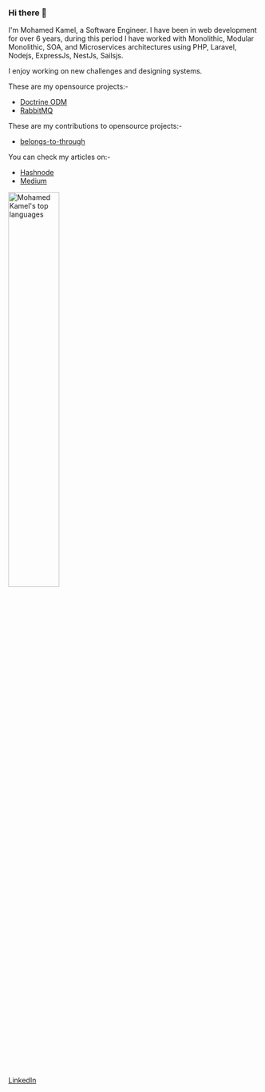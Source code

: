 <!--
![](https://komarev.com/ghpvc/?username=muhammedkamel&color=green)
-->

### Hi there 👋

I'm Mohamed Kamel, a Software Engineer. I have been in web development for over 6 years, during this period I have worked with Monolithic, Modular Monolithic, SOA, and Microservices architectures using PHP, Laravel, Nodejs, ExpressJs, NestJs, Sailsjs.

I enjoy working on new challenges and designing systems.

These are my opensource projects:-
- [Doctrine ODM](https://github.com/muhammedkamel/lumen-doctrine-mongodb-odm)
- [RabbitMQ](https://github.com/muhammedkamel/rabbitmq)

These are my contributions to opensource projects:-
- [belongs-to-through](https://github.com/staudenmeir/belongs-to-through/pull/89)

You can check my articles on:-
- [Hashnode](https://mohamedkamel.hashnode.dev/)
- [Medium](https://medium.com/@muhamed.kamel.elsayed)





<p>
  <img width="45%" src="https://github-readme-stats.vercel.app/api/top-langs/?username=muhammedkamel&layout=compact&exclude_repo=FIX-IT&langs_count=10" alt="Mohamed Kamel's top languages">
</p>


[LinkedIn](https://www.linkedin.com/in/mohamedkamel93/)
